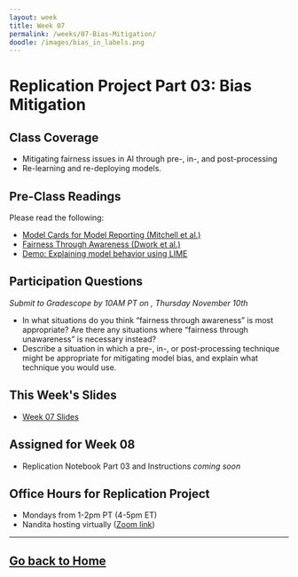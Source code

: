 ```yaml
---
layout: week
title: Week 07
permalink: /weeks/07-Bias-Mitigation/
doodle: /images/bias_in_labels.png
---
```


# Replication Project Part 03: Bias Mitigation

## Class Coverage
* Mitigating fairness issues in AI through pre-, in-, and post-processing
* Re-learning and re-deploying models. 

## Pre-Class Readings
Please read the following:
* [Model Cards for Model Reporting (Mitchell et al.)](https://arxiv.org/abs/1810.03993)
* [Fairness Through Awareness (Dwork et al.)](https://arxiv.org/abs/1104.3913)
* [Demo: Explaining model behavior using LIME](https://nbviewer.org/github/Trusted-AI/AIF360/blob/master/examples/demo_lime.ipynb)

## Participation Questions 
_Submit to Gradescope by 10AM PT on , Thursday November 10th_
* In what situations do you think “fairness through awareness” is most appropriate? Are there any situations where “fairness through unawareness” is necessary instead?
* Describe a situation in which a pre-, in-, or post-processing technique might be appropriate for mitigating model bias, and explain what technique you would use.

## This Week's Slides
* [Week 07 Slides](https://github.com/nanrahman/capstone-responsible-ai/blob/b26120feeec97a97265c39506d02f64ea276535a/notes/week-07/week-7-draft.pdf)

## Assigned for Week 08
* Replication Notebook Part 03 and Instructions _coming soon_

## Office Hours for Replication Project
* Mondays from 1-2pm PT (4-5pm ET)
* Nandita hosting virtually ([Zoom link](https://github.com/nanrahman/capstone-responsible-ai/blob/85fa88b88441f0dcd04e9fa84519ab0aa7090df2/notes/week-04/replication-office-hour-zoom-info.md))

---
[Go back to Home](https://nanrahman.github.io/capstone-responsible-ai/)
---
